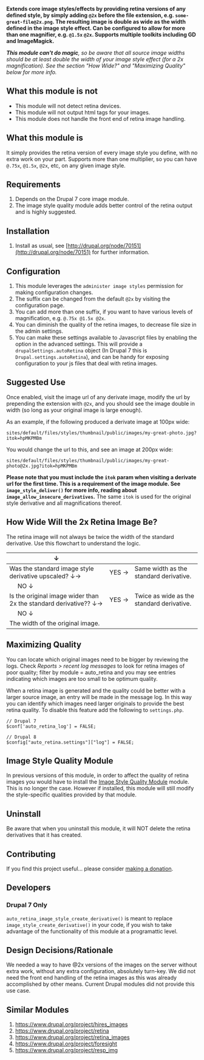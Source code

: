**Extends core image styles/effects by providing retina versions of any defined style, by simply adding `@2x` before the file extension, e.g. `some-great-file@2x.png`.  The resulting image is double as wide as the width defined in the image style effect.  Can be configured to allow for more than one magnifier, e.g. `@1.5x` `@2x`.  Supports multiple toolkits including GD and ImageMagick.**

_**This module can't do magic**, so be aware that all source image widths should be at least double the width of your image style effect (for a 2x magnification).  See the section "How Wide?" and "Maximizing Quality" below for more info._

## What this module is not

* This module will not detect retina devices.
* This module will not output html tags for your images.
* This module does not handle the front end of retina image handling.

## What this module is

It simply provides the retina version of every image style you define, with no extra work on your part.  Supports more than one multiplier, so you can have `@.75x`, `@1.5x`, `@2x`, etc, on any given image style.

## Requirements

1. Depends on the Drupal 7 core image module.
1. The image style quality module adds better control of the retina output and is highly suggested.

## Installation

1. Install as usual, see [http://drupal.org/node/70151](http://drupal.org/node/70151) for further information.

## Configuration

1. This module leverages the `administer image styles` permission for making configuration changes.
1. The suffix can be changed from the default `@2x` by visiting the configuration page.
1. You can add more than one suffix, if you want to have various levels of magnification, e.g. `@.75x @1.5x @2x`.
1. You can diminish the quality of the retina images, to decrease file size in the admin settings.
1. You can make these settings available to Javascript files by enabling the option in the advanced settings.  This will provide a `drupalSettings.autoRetina` object (In Drupal 7 this is `Drupal.settings.autoRetina`), and can be handy for exposing configuration to your js files that deal with retina images.

## Suggested Use

Once enabled, visit the image url of any derivate image, modify the url by prepending the extension with `@2x`, and you should see the image double in width (so long as your original image is large enough).

As an example, if the following produced a derivate image at 100px wide:

    sites/default/files/styles/thumbnail/public/images/my-great-photo.jpg?itok=hpMKPMBm

You would change the url to this, and see an image at 200px wide:

    sites/default/files/styles/thumbnail/public/images/my-great-photo@2x.jpg?itok=hpMKPMBm

**Please note that you must include the `itok` param when visiting a derivate url for the first time.  This is a requirement of the image module.  See `image_style_deliver()` for more info, reading about `image_allow_insecure_derivatives`.**  The same `itok` is used for the original style derivative and all magnifications thereof.

## How Wide Will the 2x Retina Image Be?

The retina image will not always be twice the width of the standard derivative.  Use this flowchart to understand the logic.

| &darr;  |   |   |
|----------|----------|----------|
| Was the standard image style derivative upscaled?&nbsp;&darr;&rarr; | YES&nbsp;&rarr;  | Same width as the standard derivative.   |
| &nbsp;&nbsp;&nbsp;&nbsp;&nbsp;NO&nbsp;&darr; |   |   |
| Is the original image wider than 2x the standard derivative??&nbsp;&darr;&rarr; | YES&nbsp;&rarr;  | Twice as wide as the standard derivative.  |
| &nbsp;&nbsp;&nbsp;&nbsp;&nbsp;NO&nbsp;&darr; |   |   |
| The width of the original image. |   |   |

## Maximizing Quality

You can locate which original images need to be bigger by reviewing the logs.  Check _Reports > recent log messages_ to look for retina images of poor quality; filter by module = auto_retina and you may see entries indicating which images are too small to be optimum quality.

When a retina image is generated and the quality could be better with a larger source image, an entry will be made in the message log.  In this way you can identify which images need larger originals to provide the best retina quality.  To disable this feature add the following to `settings.php`.

    // Drupal 7
    $conf['auto_retina_log'] = FALSE;
    
    // Drupal 8
    $config["auto_retina.settings"]["log"] = FALSE;

## Image Style Quality Module

In previous versions of this module, in order to affect the quality of retina images you would have to install the [Image Style Quality Module](https://www.drupal.org/project/image_style_quality) module.  This is no longer the case.  However if installed, this module will still modify the style-specific qualities provided by that module.

## Uninstall

Be aware that when you uninstall this module, it will NOT delete the retina derivatives that it has created.

## Contributing

If you find this project useful... please consider [making a donation](https://www.paypal.com/cgi-bin/webscr?cmd=_s-xclick&hosted_button_id=4E5KZHDQCEUV8&item_name=Gratitude%20for%20aklump%2Fauto_retina).

## Developers

### Drupal 7 Only

`auto_retina_image_style_create_derivative()` is meant to replace `image_style_create_derivative()` in your code, if you wish to take advantage of the functionality of this module at a programattic level.

## Design Decisions/Rationale

We needed a way to have @2x versions of the images on the server without extra work, without any extra configuration, absolutely turn-key.  We did not need the front end handling of the retina images as this was already accomplished by other means.  Current Drupal modules did not provide this use case.

## Similar Modules

1. <https://www.drupal.org/project/hires_images>
1. <https://www.drupal.org/project/retina>
1. <https://www.drupal.org/project/retina_images>
1. <https://www.drupal.org/project/foresight>
1. <https://www.drupal.org/project/resp_img>
